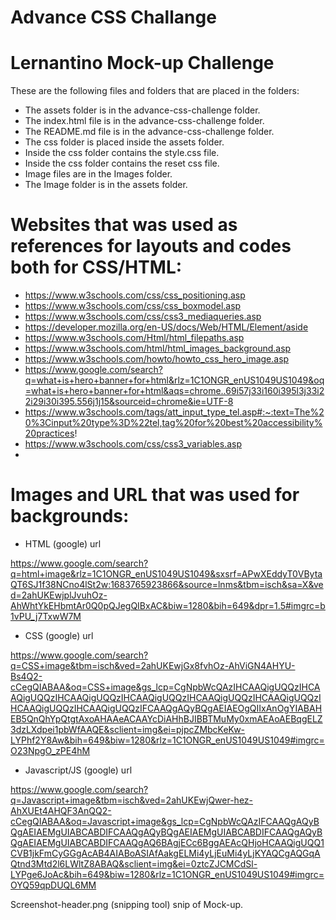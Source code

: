 # Advance CSS Challange

# Lernantino Mock-up Challenge

These are the following files and folders that are placed in the folders:

- The assets folder is in the advance-css-challenge folder.
- The index.html file is in the advance-css-challenge folder.
- The README.md file is in the advance-css-challenge folder.
- The css folder is placed inside the assets folder.
- Inside the css folder contains the style.css file.
- Inside the css folder contains the reset css file.
- Image files are in the Images folder.
- The Image folder is in the assets folder.


# Websites that was used as references for layouts and codes both for CSS/HTML:

* https://www.w3schools.com/css/css_positioning.asp
* https://www.w3schools.com/css/css_boxmodel.asp
* https://www.w3schools.com/css/css3_mediaqueries.asp
* https://developer.mozilla.org/en-US/docs/Web/HTML/Element/aside
* https://www.w3schools.com/Html/html_filepaths.asp
* https://www.w3schools.com/html/html_images_background.asp
* https://www.w3schools.com/howto/howto_css_hero_image.asp
* https://www.google.com/search?q=what+is+hero+banner+for+html&rlz=1C1ONGR_enUS1049US1049&oq=what+is+hero+banner+for+html&aqs=chrome..69i57j33i160i395l3j33i22i29i30i395.556j1j15&sourceid=chrome&ie=UTF-8
* https://www.w3schools.com/tags/att_input_type_tel.asp#:~:text=The%20%3Cinput%20type%3D%22tel,tag%20for%20best%20accessibility%20practices!
* https://www.w3schools.com/css/css3_variables.asp
* 


 
# Images and URL that was used for backgrounds:

* HTML (google) url

https://www.google.com/search?q=html+image&rlz=1C1ONGR_enUS1049US1049&sxsrf=APwXEddyT0VBytaQT6SJ1f38NCno4lSt2w:1683765923866&source=lnms&tbm=isch&sa=X&ved=2ahUKEwjplJvuhOz-AhWhtYkEHbmtAr0Q0pQJegQIBxAC&biw=1280&bih=649&dpr=1.5#imgrc=b1vPU_j7TxwW7M

* CSS (google) url

https://www.google.com/search?q=CSS+image&tbm=isch&ved=2ahUKEwjGx8fvhOz-AhViGN4AHYU-Bs4Q2-cCegQIABAA&oq=CSS+image&gs_lcp=CgNpbWcQAzIHCAAQigUQQzIHCAAQigUQQzIHCAAQigUQQzIHCAAQigUQQzIHCAAQigUQQzIHCAAQigUQQzIHCAAQigUQQzIHCAAQigUQQzIFCAAQgAQyBQgAEIAEOgQIIxAnOgYIABAHEB5QnQhYpQtgtAxoAHAAeACAAYcDiAHhBJIBBTMuMy0xmAEAoAEBqgELZ3dzLXdpei1pbWfAAQE&sclient=img&ei=pjpcZMbcKeKw-LYPhf2Y8Aw&bih=649&biw=1280&rlz=1C1ONGR_enUS1049US1049#imgrc=O23NpgO_zPE4hM

* Javascript/JS (google) url

https://www.google.com/search?q=Javascript+image&tbm=isch&ved=2ahUKEwjQwer-hez-AhXUEt4AHQF3AnQQ2-cCegQIABAA&oq=Javascript+image&gs_lcp=CgNpbWcQAzIFCAAQgAQyBQgAEIAEMgUIABCABDIFCAAQgAQyBQgAEIAEMgUIABCABDIFCAAQgAQyBQgAEIAEMgUIABCABDIFCAAQgAQ6BAgjECc6BggAEAcQHjoHCAAQigUQQ1CVB1jkFmCyGGgAcAB4AIABoASIAfAakgELMi4yLjEuMi4yLjKYAQCgAQGqAQtnd3Mtd2l6LWltZ8ABAQ&sclient=img&ei=0ztcZJCMCdSl-LYPge6JoAc&bih=649&biw=1280&rlz=1C1ONGR_enUS1049US1049#imgrc=OYQ59qpDUQL6MM



Screenshot-header.png (snipping tool) snip of Mock-up.